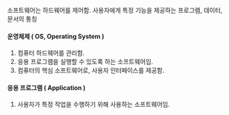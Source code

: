 소프트웨어는 하드웨어를 제어함.
사용자에게 특정 기능을 제공하는 프로그램, 데이터, 문서의 통칭

#### 운영체제 ( OS, Operating System )
1. 컴퓨터 하드웨어를 관리함.
2. 응용 프로그램을 실행할 수 있도록 하는 소프트웨어임.
3. 컴퓨터의 핵심 소프트웨어로, 사용자 인터페이스를 제공함.

#### 응용 프로그램 ( Application )
1. 사용자가 특정 작업을 수행하기 위해 사용하는 소프트웨어임.